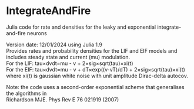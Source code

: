 # IntegrateAndFire
Julia code for rate and densities for the leaky and exponential integrate-and-fire neurons

Version date: 12/01/2024 using Julia 1.9   
Provides rates and probability densities for the LIF and EIF models and includes steady state and current (mu) modulation.  
For the LIF: tau×dvdt=mu - v + 2×sig×sqrt(tau)×xi(t)  
For the EIF: tau×dvdt=mu - v + dT×exp((v-vT)/dT) + 2×sig×sqrt(tau)×xi(t)  
where xi(t) is gaussian white noise with unit amplitude Dirac-delta autocov.  

Note: the code uses a second-order exponential scheme that generalises the algorithms in  
Richardson MJE. Phys Rev E 76 021919 (2007)
